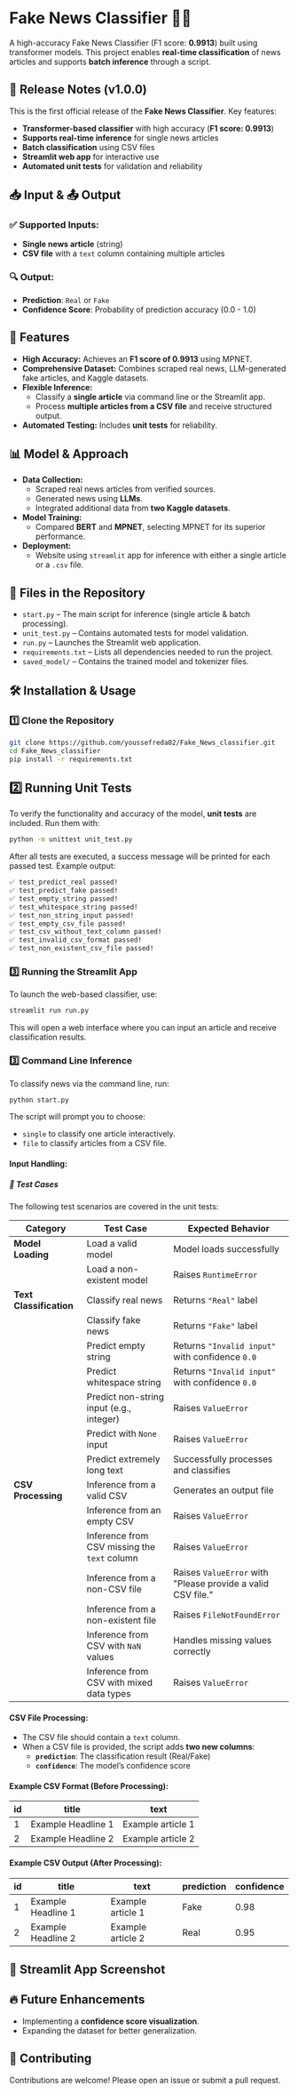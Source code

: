 # Fake News Classifier 📰🤖  

A high-accuracy Fake News Classifier (F1 score: **0.9913**) built using transformer models. This project enables **real-time classification** of news articles and supports **batch inference** through a script.
## 📌 Release Notes (v1.0.0)
This is the first official release of the **Fake News Classifier**. Key features:
- **Transformer-based classifier** with high accuracy (**F1 score: 0.9913**)
- **Supports real-time inference** for single news articles
- **Batch classification** using CSV files
- **Streamlit web app** for interactive use
- **Automated unit tests** for validation and reliability

## 📥 Input & 📤 Output
### ✅ Supported Inputs:
- **Single news article** (string)
- **CSV file** with a `text` column containing multiple articles

### 🔍 Output:
- **Prediction**: `Real` or `Fake`
- **Confidence Score**: Probability of prediction accuracy (0.0 - 1.0)

## 🚀 Features  
- **High Accuracy:** Achieves an **F1 score of 0.9913** using MPNET.  
- **Comprehensive Dataset:** Combines scraped real news, LLM-generated fake articles, and Kaggle datasets.  
- **Flexible Inference:**  
  - Classify a **single article** via command line or the Streamlit app.  
  - Process **multiple articles from a CSV file** and receive structured output.  
- **Automated Testing:** Includes **unit tests** for reliability.  

## 📊 Model & Approach  
- **Data Collection:**  
  - Scraped real news articles from verified sources.  
  - Generated news using **LLMs**.  
  - Integrated additional data from **two Kaggle datasets**.  
- **Model Training:**  
  - Compared **BERT** and **MPNET**, selecting MPNET for its superior performance.  
- **Deployment:**  
  - Website using `streamlit` app for inference with either a single article or a `.csv` file.  
## 📂 Files in the Repository

- `start.py` – The main script for inference (single article & batch processing).
- `unit_test.py` – Contains automated tests for model validation.
- `run.py` – Launches the Streamlit web application.
- `requirements.txt` – Lists all dependencies needed to run the project.
- `saved_model/` – Contains the trained model and tokenizer files.

## 🛠 Installation & Usage  

### 1️⃣ Clone the Repository  
```bash
git clone https://github.com/youssefreda02/Fake_News_classifier.git
cd Fake_News_classifier
pip install -r requirements.txt
```
## 2️⃣ Running Unit Tests  
To verify the functionality and accuracy of the model, **unit tests** are included. Run them with:  
```bash
python -m unittest unit_test.py
```
After all tests are executed, a success message will be printed for each passed test.
Example output:
```bash
✅ test_predict_real passed!
✅ test_predict_fake passed!
✅ test_empty_string passed!
✅ test_whitespace_string passed!
✅ test_non_string_input passed!
✅ test_empty_csv_file passed!
✅ test_csv_without_text_column passed!
✅ test_invalid_csv_format passed!
✅ test_non_existent_csv_file passed!
```

### 3️⃣ Running the Streamlit App  
To launch the web-based classifier, use:  
```bash
streamlit run run.py
```
This will open a web interface where you can input an article and receive classification results.  

### 3️⃣ Command Line Inference  
To classify news via the command line, run:  
```bash
python start.py
```
The script will prompt you to choose:
- `single` to classify one article interactively.
- `file` to classify articles from a CSV file.

#### Input Handling:
##### 🧪 Test Cases

The following test scenarios are covered in the unit tests:

| **Category**           | **Test Case**                                             | **Expected Behavior** |
|-----------------------|--------------------------------------------------------|----------------------|
| **Model Loading**     | Load a valid model                                      | Model loads successfully |
|                      | Load a non-existent model                               | Raises `RuntimeError` |
| **Text Classification** | Classify real news                                   | Returns `"Real"` label |
|                      | Classify fake news                                    | Returns `"Fake"` label |
|                      | Predict empty string                                  | Returns `"Invalid input"` with confidence `0.0` |
|                      | Predict whitespace string                             | Returns `"Invalid input"` with confidence `0.0` |
|                      | Predict non-string input (e.g., integer)              | Raises `ValueError` |
|                      | Predict with `None` input                             | Raises `ValueError` |
|                      | Predict extremely long text                           | Successfully processes and classifies |
| **CSV Processing**    | Inference from a valid CSV                            | Generates an output file |
|                      | Inference from an empty CSV                           | Raises `ValueError` |
|                      | Inference from CSV missing the `text` column          | Raises `ValueError` |
|                      | Inference from a non-CSV file                         | Raises `ValueError` with "Please provide a valid CSV file." |
|                      | Inference from a non-existent file                    | Raises `FileNotFoundError` |
|                      | Inference from CSV with `NaN` values                  | Handles missing values correctly |
|                      | Inference from CSV with mixed data types              | Raises `ValueError` |


#### CSV File Processing:
- The CSV file should contain a `text` column.
- When a CSV file is provided, the script adds **two new columns**:
  - **`prediction`**: The classification result (Real/Fake)
  - **`confidence`**: The model’s confidence score

#### Example CSV Format (Before Processing):
| id | title               | text               |
|----|---------------------|--------------------|
| 1  | Example Headline 1 | Example article 1 |
| 2  | Example Headline 2 | Example article 2 |

#### Example CSV Output (After Processing):
| id | title               | text               | prediction | confidence |
|----|---------------------|--------------------|------------|------------|
| 1  | Example Headline 1 | Example article 1 | Fake       | 0.98       |
| 2  | Example Headline 2 | Example article 2 | Real       | 0.95       |

## 🎨 Streamlit App Screenshot

## 🔥 Future Enhancements  
- Implementing a **confidence score visualization**.
- Expanding the dataset for better generalization.

## 🤝 Contributing  
Contributions are welcome! Please open an issue or submit a pull request.

